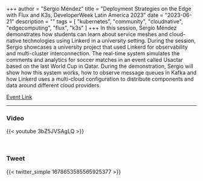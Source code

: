 +++
author = "Sergio Méndez"
title = "Deployment Strategies on the Edge with Flux and K3s, DeveloperWeek Latin America 2023"
date = "2023-06-21"
description = ""
tags = [
    "kubernetes",
    "community",
    "cloudnative",
    "edgecomputing",
    "flux",
    "k3s"
]
+++
In this session, Sergio Méndez demonstrates how students can learn about service meshes and cloud-native technologies using Linkerd in a university setting.
During the session, Sergio showcases a university project that used Linkerd for observability and multi-cluster interconnection. The real-time system simulates the comments and analytics for soccer matches in an event called Usactar based on the last World Cup in Qatar.
During the demonstration, Sergio will show how this system works, how to observe message queues in Kafka and how Linkerd uses a multi-cloud configuration to distribute components and data around different cloud providers.

[Event Link](https://sched.co/1MjL0)
<!--more-->
---
### Video

{{< youtube 3bZ5JVSAgLQ >}}

<br>

### Tweet

{{< twitter_simple 1678653585565925377 >}}